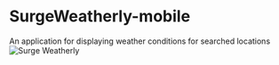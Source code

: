 # SurgeWeatherly-mobile
An application for displaying weather conditions for searched locations
![Surge Weatherly](https://user-images.githubusercontent.com/87427477/194004246-6ea9abcc-9aa1-4345-b2a6-e59e62d5e1f9.png)
